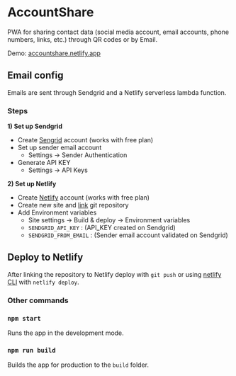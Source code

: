 # AccountShare

PWA for sharing contact data (social media account, email accounts, phone numbers, links, etc.) through QR codes or by Email.

Demo: [accountshare.netlify.app](https://accountshare.netlify.app)


## Email config

Emails are sent through Sendgrid and a Netlify serverless lambda function.

### Steps

**1) Set up Sendgrid**

- Create [Sengrid](sendgrid.com) account (works with free plan)
- Set up sender email account
  - Settings -> Sender Authentication
- Generate API KEY
  - Settings -> API Keys

**2) Set up Netlify**

- Create [Netlify](netlify.com) account (works with free plan)
- Create new site and [link](https://cli.netlify.com/commands/link) git repository
- Add Environment variables
  - Site settings -> Build & deploy -> Environment variables
  - `SENDGRID_API_KEY` : (API_KEY created on Sendgrid)
  - `SENDGRID_FROM_EMAIL` : (Sender email account validated on Sendgrid)


## Deploy to Netlify

After linking the repository to Netlify deploy with `git push` or using [netlify CLI](https://cli.netlify.com/) with `netlify deploy`.

### Other commands

### `npm start`

Runs the app in the development mode.

### `npm run build`

Builds the app for production to the `build` folder.
